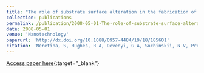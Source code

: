 ```yaml
---
title: "The role of substrate surface alteration in the fabrication of vertically aligned CdTe nanowires"
collection: publications
permalink: /publication/2008-05-01-The-role-of-substrate-surface-alteration-in-the-fabrication-of-vertically-aligned-CdTe-nanowires
date: 2008-05-01
venue: 'Nanotechnology'
paperurl: 'http://dx.doi.org/10.1088/0957-4484/19/18/185601'
citation: 'Neretina, S, Hughes, R A, Devenyi, G A, Sochinskii, N V, Preston, J S, Mascher, P, &quot;The role of substrate surface alteration in the fabrication of vertically aligned CdTe nanowires.&quot; Nanotechnology, 2008.'
---
```

[Access paper here](http://dx.doi.org/10.1088/0957-4484/19/18/185601){:target="_blank"}
